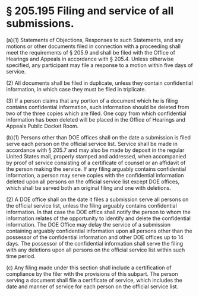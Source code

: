 # § 205.195   Filing and service of all submissions.

(a)(1) Statements of Objections, Responses to such Statements, and any motions or other documents filed in connection with a proceeding shall meet the requirements of § 205.9 and shall be filed with the Office of Hearings and Appeals in accordance with § 205.4. Unless otherwise specified, any participant may file a response to a motion within five days of service. 


(2) All documents shall be filed in duplicate, unless they contain confidential information, in which case they must be filed in triplicate. 


(3) If a person claims that any portion of a document which he is filing contains confidential information, such information should be deleted from two of the three copies which are filed. One copy from which confidential information has been deleted will be placed in the Office of Hearings and Appeals Public Docket Room. 


(b)(1) Persons other than DOE offices shall on the date a submission is filed serve each person on the official service list. Service shall be made in accordance with § 205.7 and may also be made by deposit in the regular United States mail, properly stamped and addressed, when accompanied by proof of service consisting of a certificate of counsel or an affidavit of the person making the service. If any filing arguably contains confidential information, a person may serve copies with the confidential information deleted upon all persons on the official service list except DOE offices, which shall be served both an original filing and one with deletions. 


(2) A DOE office shall on the date it files a submission serve all persons on the official service list, unless the filing arguably contains confidential information. In that case the DOE office shall notify the person to whom the information relates of the opportunity to identify and delete the confidential information. The DOE Office may delay the service of a submission containing arguably confidential information upon all persons other than the possessor of the confidential information and other DOE offices up to 14 days. The possessor of the confidential information shall serve the filing with any deletions upon all persons on the official service list within such time period. 


(c) Any filing made under this section shall include a certification of compliance by the filer with the provisions of this subpart. The person serving a document shall file a certificate of service, which includes the date and manner of service for each person on the official service list. 





